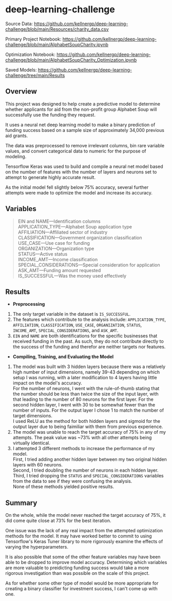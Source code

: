 # deep-learning-challenge

Source Data: https://github.com/kellnergp/deep-learning-challenge/blob/main/Resources/charity_data.csv

Primary Project Notebook: https://github.com/kellnergp/deep-learning-challenge/blob/main/AlphabetSoupCharity.ipynb

Optimization Notebook: https://github.com/kellnergp/deep-learning-challenge/blob/main/AlphabetSoupCharity_Optimization.ipynb

Saved Models: https://github.com/kellnergp/deep-learning-challenge/tree/main/Results

## Overview

This project was designed to help create a predictive model to determine whether applicants for aid from the non-profit group Alphabet Soup will successfully use the funding they request.

It uses a neural net deep learning model to make a binary prediction of funding success based on a sample size of approximately 34,000 previous aid grants.

The data was preprocessed to remove irrelevant columns, bin rare variable values, and convert categorical data to numeric for the purpose of modeling.

Tensorflow Keras was used to build and compile a neural net model based on the number of features with the number of layers and neurons set to attempt to generate highly accurate result.

As the initial model fell slightly below 75% accuracy, several further attempts were made to optimize the model and increase its accuracy.

## Variables

>EIN and NAME—Identification columns<br>APPLICATION_TYPE—Alphabet Soup application type<br>AFFILIATION—Affiliated sector of industry<br>CLASSIFICATION—Government organization classification<br>USE_CASE—Use case for funding<br>ORGANIZATION—Organization type<br>STATUS—Active status<br>INCOME_AMT—Income classification<br>SPECIAL_CONSIDERATIONS—Special consideration for application<br>ASK_AMT—Funding amount requested<br>IS_SUCCESSFUL—Was the money used effectively

## Results

- **Preprocessing**
 1. The only target variable in the dataset is `IS_SUCCESSFUL`.
 2. The features which contribute to the analysis include: `APPLICATION_TYPE`, `AFFILIATION`, `CLASSIFICATION`, `USE_CASE`, `ORGANIZATION`, `STATUS`, `INCOME_AMT`, `SPECIAL_CONSIDERATIONS`, and `ASK_AMT`.
 3. `EIN` and `NAME` are both identifications for the specific businesses that received funding in the past. As such, they do not contribute directly to the success of the funding and therefor are neither targets nor features.
- **Compiling, Training, and Evaluating the Model**
 1. The model was built with 3 hidden layers because there was a relatively high number of input dimensions, namely 39-43 depending on which setup I was running, with a later modification to 4 layers having little impact on the model's accuracy. <br>For the number of neurons, I went with the rule-of-thumb stating that the number should be less than twice the size of the input layer, with that leading to the number of 80 neurons for the first layer. For the second hidden layer, I went with 30 to be somewhat fewer than the number of inputs. For the output layer I chose 1 to match the number of target dimensions. <br>I used ReLU as the method for both hidden layers and sigmoid for the output layer due to being faimiliar with them from previous experience.   
 2. The model was unable to reach the target accuracy of 75% in any of my attempts. The peak value was ~73% with all other attempts being virtually identical.
 3. I attempted 3 different methods to increase the performance of my model. <br>First, I tried adding another hidden layer between my two original hidden layers with 60 neurons. <br>Second, I tried doubling the number of neurons in each hidden layer. <br>Third, I tried dropping the `STATUS` and `SPECIAL_CONSIDERATIONS` variables from the data to see if they were confusing the analysis. <br> None of these methods yielded positive results.

## Summary

On the whole, while the model never reached the target accuracy of 75%, it did come quite close at 73% for the best iteration. 

One issue was the lack of any real impact from the attempted optimization methods for the model. It may have worked better to commit to using Tensorflow's Keras Tuner library to more rigorously examine the effects of varying the hyperparameters.

It is also possible that some of the other feature variables may have been able to be dropped to improve model accuracy.  Determining which variables are more valuable to preidicting funding success would take a more rigorous investigation than was possible on the scale of this project.

As for whether some other type of model would be more appropriate for creating a binary classifier for investment success, I can't come up with one.
